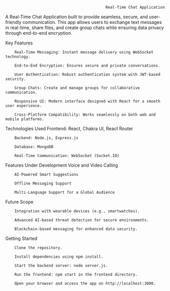                                                 Real-Time Chat Application


A Real-Time Chat Application built to provide seamless, secure, and user-friendly communication. This app allows users to exchange text messages in real-time, share files, and create group chats while ensuring data privacy through end-to-end encryption.

Key Features

        Real-Time Messaging: Instant message delivery using WebSocket technology.

        End-to-End Encryption: Ensures secure and private conversations.

        User Authentication: Robust authentication system with JWT-based security.

        Group Chats: Create and manage groups for collaborative communication.

        Responsive UI: Modern interface designed with React for a smooth user experience.

        Cross-Platform Compatibility: Works seamlessly on both web and mobile platforms.

Technologies Used
        Frontend: React, Chakra UI, React Router

        Backend: Node.js, Express.js

        Database: MongoDB

        Real-Time Communication: WebSocket (Socket.IO)

Features Under Development
        Voice and Video Calling
        
        AI-Powered Smart Suggestions

        Offline Messaging Support

        Multi-Language Support for a Global Audience
        
Future Scope

        Integration with wearable devices (e.g., smartwatches).

        Advanced AI-based threat detection for secure environments.

        Blockchain-based messaging for enhanced data security.

Getting Started

        Clone the repository.

        Install dependencies using npm install.

        Start the backend server: node server.js.

        Run the frontend: npm start in the frontend directory.

        Open your browser and access the app on http://localhost:3000.
